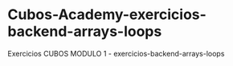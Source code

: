 # Cubos-Academy-exercicios-backend-arrays-loops
Exercicios CUBOS MODULO 1 - exercicios-backend-arrays-loops
